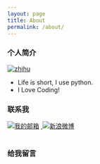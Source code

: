 ```yaml
---
layout: page
title: About
permalink: /about/
---
```


### 个人简介
<a target="__blank" href="https://www.zhihu.com/people/zhuangzy">
<img src="https://pic4.zhimg.com/a5c70825f_xl.jpg" alt="zhihu"></a>

* Life is short, I use python.
* I Love Coding!

### 联系我

<p>
<a href="mailto:pprcman@qq.com"><img src="/images/gmail.png" alt="我的邮箱"></a>&nbsp;<a target="__blank" href="http://weibo.com/johnzhuang">
<img src="/images/sina.png" alt="新浪微博"></a><br>
<br/>
</p>


### 给我留言
<div id="cloud-tie-wrapper" class="cloud-tie-wrapper"></div>
<script>
  var cloudTieConfig = {
    url: document.location.href,
    sourceId: "about_me",
    productKey: "fa9c2b176140449d97292ea502ee96c8",
    target: "cloud-tie-wrapper"
  };
</script>
<script src="https://img1.cache.netease.com/f2e/tie/yun/sdk/loader.js"></script>
